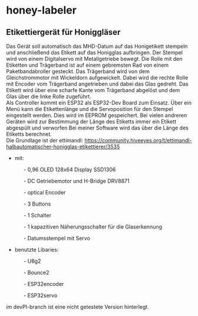 # honey-labeler
## Etikettiergerät für Honiggläser
Das Gerät soll automatisch das MHD-Datum auf das Honigetikett stempeln und anschließend das Etikett auf das Honigglas aufbringen. Der Stempel wird von einem Digitalservo mit Metallgetriebe bewegt. Die Rolle mit den Etiketten und Trägerband ist auf einem gebremsten Rad von einem Paketbandabroller gesteckt. Das Trägerband wird von dem Gleichstrommotor mit Wickeldorn aufgewickelt. Dabei wird die rechte Rolle mit Encoder vom Trägerband angetrieben und dabei das Glas gedreht. Das Etikett wird über eine scharfe Kante vom Trägerband abgelöst und dem Glas über die linke Rolle zugeführt. <br>
Als Controller kommt ein ESP32 als ESP32-Dev Board zum Einsatz. Über ein Menü kann die Etikettenlänge und die Servoposition für den Stempel eingestellt werden. Dies wird im EEPROM gespeichert. Bei vielen andreren Geräten wird zur Bestimmung der Länge des Etiketts immer ein Etikett abgespült und verworfen  Bei meiner Software wird das über die Länge des Etiketts berechnet.<br>
Die Grundlage ist der ettimandl: <a href="https://community.hiveeyes.org/t/ettimandl-halbautomatischer-honigglas-etikettierer/3535">https://community.hiveeyes.org/t/ettimandl-halbautomatischer-honigglas-etikettierer/3535</a> <br>

<ul>
<li>mit:</li>
  <ul>- 0,96 OLED 128x64 Display SSD1306</ul>
  <ul>- DC Getriebemotor und H-Bridge DRV8871</ul>
  <ul>- optical Encoder</ul>
  <ul>- 3 Buttons</ul>
  <ul>- 1 Schalter</ul>
  <ul>- 1 kapazitiven Näherungsschalter für die Glaserkennung</ul>
  <ul>- Datumsstempel mit Servo</ul>
</ul>
<ul>
<li>benutzte Libaries:</li>
  <ul>- U8g2</ul>
  <ul>- Bounce2</ul>
  <ul>- ESP32encoder</ul>
  <ul>- ESP32servo</ul>
</ul>
im devPI-branch ist eine nicht getestete Version hinterlegt.<br>

